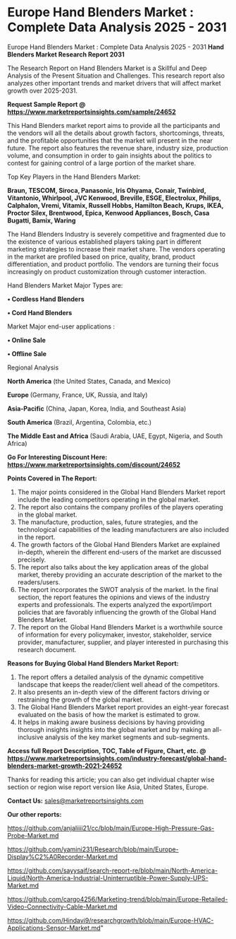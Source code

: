 # Europe Hand Blenders Market : Complete Data Analysis 2025 - 2031
 Europe Hand Blenders Market : Complete Data Analysis 2025 - 2031
<strong>Hand Blenders Market Research Report 2031</strong>

The Research Report on Hand Blenders Market is a Skillful and Deep Analysis of the Present Situation and Challenges. This research report also analyzes other important trends and market drivers that will affect market growth over 2025-2031.

<strong>Request Sample Report @ <a href=https://www.marketreportsinsights.com/sample/24652>https://www.marketreportsinsights.com/sample/24652</a></strong>

This Hand Blenders market report aims to provide all the participants and the vendors will all the details about growth factors, shortcomings, threats, and the profitable opportunities that the market will present in the near future. The report also features the revenue share, industry size, production volume, and consumption in order to gain insights about the politics to contest for gaining control of a large portion of the market share.

Top Key Players in the Hand Blenders Market:

<strong>Braun, TESCOM, Siroca, Panasonic, Iris Ohyama, Conair, Twinbird, Vitantonio, Whirlpool, JVC Kenwood, Breville, ESGE, Electrolux, Philips, Calphalon, Vremi, Vitamix, Russell Hobbs, Hamilton Beach, Krups, IKEA, Proctor Silex, Brentwood, Epica, Kenwood Appliances, Bosch, Casa Bugatti, Bamix, Waring</strong>

The Hand Blenders Industry is severely competitive and fragmented due to the existence of various established players taking part in different marketing strategies to increase their market share. The vendors operating in the market are profiled based on price, quality, brand, product differentiation, and product portfolio. The vendors are turning their focus increasingly on product customization through customer interaction.

Hand Blenders Market Major Types are:

<strong>• Cordless Hand Blenders

• Cord Hand Blenders</strong>

Market Major end-user applications :

<strong>• Online Sale

• Offline Sale</strong>

Regional Analysis

</u><strong><b>North America</b></strong> (the United States, Canada, and Mexico)

<strong><b>Europe </b></strong>(Germany, France, UK, Russia, and Italy)

<strong><b>Asia-Pacific</b></strong> (China, Japan, Korea, India, and Southeast Asia)

<strong><b>South America</b></strong> (Brazil, Argentina, Colombia, etc.)

<strong><b>The Middle East and Africa</b></strong> (Saudi Arabia, UAE, Egypt, Nigeria, and South Africa)

<strong>Go For Interesting Discount Here: <a href=https://www.marketreportsinsights.com/discount/24652>https://www.marketreportsinsights.com/discount/24652</a></strong>

<strong>Points Covered in The Report:</strong>
<ol>
  <li>The major points considered in the Global Hand Blenders Market report include the leading competitors operating in the global market.</li>
  <li>The report also contains the company profiles of the players operating in the global market.</li>
  <li>The manufacture, production, sales, future strategies, and the technological capabilities of the leading manufacturers are also included in the report.</li>
  <li>The growth factors of the Global Hand Blenders Market are explained in-depth, wherein the different end-users of the market are discussed precisely.</li>
  <li>The report also talks about the key application areas of the global market, thereby providing an accurate description of the market to the readers/users.</li>
  <li>The report incorporates the SWOT analysis of the market. In the final section, the report features the opinions and views of the industry experts and professionals. The experts analyzed the export/import policies that are favorably influencing the growth of the Global Hand Blenders Market.</li>
  <li>The report on the Global Hand Blenders Market is a worthwhile source of information for every policymaker, investor, stakeholder, service provider, manufacturer, supplier, and player interested in purchasing this research document.</li>
</ol>
<strong>Reasons for Buying Global Hand Blenders Market Report:</strong>

<ol>
  <li>The report offers a detailed analysis of the dynamic competitive landscape that keeps the reader/client well ahead of the competitors.</li>
  <li>It also presents an in-depth view of the different factors driving or restraining the growth of the global market.</li>
  <li>The Global Hand Blenders Market report provides an eight-year forecast evaluated on the basis of how the market is estimated to grow.</li>
  <li>It helps in making aware business decisions by having providing thorough insights insights into the global market and by making an all-inclusive analysis of the key market segments and sub-segments.</li>
</ol>
<strong>Access full Report Description, TOC, Table of Figure, Chart, etc. @ <a href=https://www.marketreportsinsights.com/industry-forecast/global-hand-blenders-market-growth-2021-24652>https://www.marketreportsinsights.com/industry-forecast/global-hand-blenders-market-growth-2021-24652</a></strong>


Thanks for reading this article; you can also get individual chapter wise section or region wise report version like Asia, United States, Europe.

<strong>Contact Us:</strong>
sales@marketreportsinsights.com

<strong>Our other reports:</strong>

<a href=https://github.com/anjaliiii21/cc/blob/main/Europe-High-Pressure-Gas-Probe-Market.md>https://github.com/anjaliiii21/cc/blob/main/Europe-High-Pressure-Gas-Probe-Market.md</a>

<a href=https://github.com/yamini231/Research/blob/main/Europe-Display%C2%A0Recorder-Market.md>https://github.com/yamini231/Research/blob/main/Europe-Display%C2%A0Recorder-Market.md</a>

<a href=https://github.com/sayysaif/search-report-re/blob/main/North-America-Liquid/North-America-Industrial-Uninterruptible-Power-Supply-UPS-Market.md>https://github.com/sayysaif/search-report-re/blob/main/North-America-Liquid/North-America-Industrial-Uninterruptible-Power-Supply-UPS-Market.md</a>

<a href=https://github.com/cargo4256/Marketing-trend/blob/main/Europe-Retailed-Video-Connectivity-Cable-Market.md>https://github.com/cargo4256/Marketing-trend/blob/main/Europe-Retailed-Video-Connectivity-Cable-Market.md</a>

<a href=https://github.com/Hindavi9/researchgrowth/blob/main/Europe-HVAC-Applications-Sensor-Market.md>https://github.com/Hindavi9/researchgrowth/blob/main/Europe-HVAC-Applications-Sensor-Market.md</a>"
